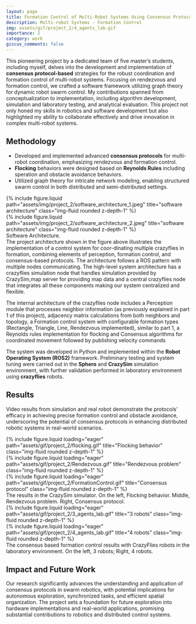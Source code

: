 ```yaml
---
layout: page
title: Formation Control of Multi-Robot Systems Using Consensus Protocols
description: Multi-robot Systems - Formation Control
img: assets/gif/project_2/4_agents_lab.gif
importance: 2
category: work
giscus_comments: false
---
```


This pioneering project by a dedicated team of five master’s students, including myself, delves into the development and implementation of **consensus protocol-based** strategies for the robust coordination and formation control of multi-robot systems. Focusing on rendezvous and formation control, we crafted a software framework utilizing graph theory for dynamic robot swarm control. My contributions spanned from conceptualization to implementation, including algorithm development, simulation and laboratory testing, and analytical evaluation. This project not only honed my skills in robotics and software development but also highlighted my ability to collaborate effectively and drive innovation in complex multi-robot systems.

## Methodology

- Developed and implemented advanced **consensus protocols** for multi-robot coordination, emphasizing rendezvous and formation control.
- **Flocking** behaviors were designed based on **Reynolds Rules** including speration and obstacle avoidance behaviors.
- Utilized graph theory for intricate network modeling, enabling structured swarm control in both distributed and semi-distributed settings.
  
<div class="row justify-content-sm-center">
    <div class="col-sm-5 mt-3 mt-md-0">
        {% include figure.liquid path="assets/img/project_2/software_architecture_1.jpeg" title="software architecture" class="img-fluid rounded z-depth-1" %}
    </div>
    <div class="col-sm-7 mt-3 mt-md-0">
        {% include figure.liquid path="assets/img/project_2/software_architecture_2.jpeg" title="software architecture" class="img-fluid rounded z-depth-1" %}
    </div>
</div>
<div class="caption">
    Software Architecture.
</div>
The project architecture shown in the figure above illustrates the implementation of a control system for coor-dinating multiple crazyflies in formation, combining elements of perception, formation control, and consensus-based protocols. The architecture follows a ROS pattern with multiple nodes communicating.
The high-level system architecture has a crazyflies simulation node that handles simulation provided by CrazySim,map server for providing map data and a central crazyflies node that integrates all these components making our system centralized and flexible.

The internal architecture of the crazyflies node includes a Perception module that processes neighbor information (as previously explained in part 1 of this project), adjacency matrix calculations from both neighbors and topology, a Formation control system with configurable formation types (Rectangle, Triangle, Line, Rendezvous implemented), similar to part 1, a Reynolds rules implementation for flocking and Consensus algorithms for coordinated movement followed by publishing velocity commands

The system was developed in Python and implemented within the **Robot Operating System (ROS2)** framework. Preliminary testing and system tuning were carried out in the **Sphero** and **CrazySim** simulation environment, with further validation performed in laboratory environment using **crazyflies** robots.

## Results
Video results from simulation and real robot demonstrate the protocols’ efficacy in achieving precise formation control and obstacle avoidance, underscoring the potential of consensus protocols in enhancing distributed robotic systems in real-world scenarios.

<div class="row">
    <div class="col-sm mt-3 mt-md-0">
        {% include figure.liquid loading="eager" path="assets/gif/project_2/flocking.gif" title="Flocking behavior" class="img-fluid rounded z-depth-1" %}
    </div>
    <div class="col-sm mt-3 mt-md-0">
        {% include figure.liquid loading="eager" path="assets/gif/project_2/Rendezvous.gif" title="Rendezvous problem" class="img-fluid rounded z-depth-1" %}
    </div>
    <div class="col-sm mt-3 mt-md-0">
        {% include figure.liquid loading="eager" path="assets/gif/project_2/FormationControl.gif" title="Consensus protocol" class="img-fluid rounded z-depth-1" %}
    </div>
</div>

<div class="caption">
    The results in the CrazySim simulator. On the left, Flocking behavior. Middle, Rendezvous problem. Right, Consensus protocol.
</div>


<div class="row">
    <div class="col-sm mt-2 mt-md-0">
        {% include figure.liquid loading="eager" path="assets/gif/project_2/3_agents_lab.gif" title="3 robots" class="img-fluid rounded z-depth-1" %}
    </div>
    <div class="col-sm mt-2 mt-md-0">
        {% include figure.liquid loading="eager" path="assets/gif/project_2/4_agents_lab.gif" title="4 robots" class="img-fluid rounded z-depth-1" %}
    </div>
</div>

<div class="caption">
    The consensus based formation control results with CrazyFlies robots in the laboratory environment. On the left, 3 robots; Right, 4 robots.
</div>

## Impact and Future Work
Our research significantly advances the understanding and application of consensus protocols in swarm robotics, with potential implications for autonomous exploration, synchronized tasks, and efficient spatial organization. The project sets a foundation for future exploration into hardware implementations and real-world applications, promising substantial contributions to robotics and distributed control systems.